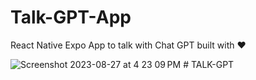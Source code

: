 # Talk-GPT-App
React Native Expo App to talk with Chat GPT built with ❤️

![Screenshot 2023-08-27 at 4 23 09 PM](https://github.com/betomoedano/Talk-GPT-App/assets/43630417/92f36167-ef06-4ecb-81b8-809fab9c8371)
#   T A L K - G P T  
 
